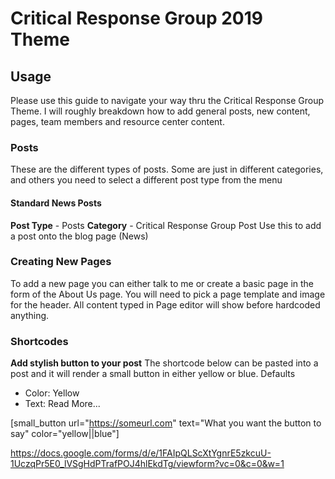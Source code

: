 # Critical Response Group 2019 Theme

## Usage

Please use this guide to navigate your way thru the Critical Response Group Theme. I will roughly breakdown how to add general posts, new content, pages, team members and resource center content. 

### Posts
These are the different types of posts. Some are just in different categories, and others you need to select a different post type from the menu

#### Standard News Posts
**Post Type** - Posts
**Category** - Critical Response Group Post
Use this to add a post onto the blog page (News)

### Creating New Pages
To add a new page you can either talk to me or create a basic page in the form of the About Us page. You will need to pick a page template and image for the header. All content typed in Page editor will show before hardcoded anything.

### Shortcodes

**Add stylish button to your post**
The shortcode below can be pasted into a post and it will render a small button in either yellow or blue. 
Defaults
- Color: Yellow
- Text: Read More...

[small_button url="https://someurl.com" text="What you want the button to say" color="yellow||blue"]

https://docs.google.com/forms/d/e/1FAIpQLScXtYgnrE5zkcuU-1UczqPr5E0_lVSgHdPTrafPOJ4hlEkdTg/viewform?vc=0&c=0&w=1